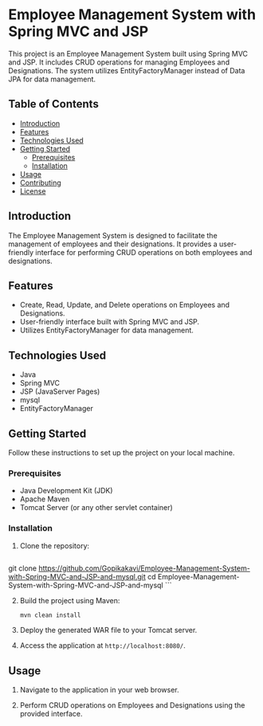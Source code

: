 # Employee Management System with Spring MVC and JSP

This project is an Employee Management System built using Spring MVC and JSP. It includes CRUD operations for managing Employees and Designations. The system utilizes EntityFactoryManager instead of Data JPA for data management.

## Table of Contents

- [Introduction](#introduction)
- [Features](#features)
- [Technologies Used](#technologies-used)
- [Getting Started](#getting-started)
  - [Prerequisites](#prerequisites)
  - [Installation](#installation)
- [Usage](#usage)
- [Contributing](#contributing)
- [License](#license)

## Introduction

The Employee Management System is designed to facilitate the management of employees and their designations. It provides a user-friendly interface for performing CRUD operations on both employees and designations.

## Features

- Create, Read, Update, and Delete operations on Employees and Designations.
- User-friendly interface built with Spring MVC and JSP.
- Utilizes EntityFactoryManager for data management.

## Technologies Used

- Java
- Spring MVC
- JSP (JavaServer Pages)
- mysql
- EntityFactoryManager

## Getting Started

Follow these instructions to set up the project on your local machine.

### Prerequisites

- Java Development Kit (JDK)
- Apache Maven
- Tomcat Server (or any other servlet container)

### Installation

1. Clone the repository:

    ```bash

  git clone https://github.com/Gopikakavi/Employee-Management-System-with-Spring-MVC-and-JSP-and-mysql.git
  cd Employee-Management-System-with-Spring-MVC-and-JSP-and-mysql
    ```

2. Build the project using Maven:

    ```bash
    mvn clean install
    ```

3. Deploy the generated WAR file to your Tomcat server.

4. Access the application at `http://localhost:8080/`.

## Usage

1. Navigate to the application in your web browser.

2. Perform CRUD operations on Employees and Designations using the provided interface.



